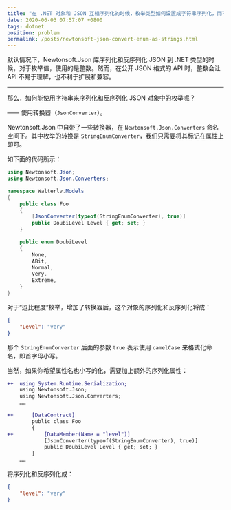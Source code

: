 ```yaml
---
title: "在 .NET 对象和 JSON 互相序列化的时候，枚举类型如何设置成字符串序列化，而不是整型？"
date: 2020-06-03 07:57:07 +0800
tags: dotnet
position: problem
permalink: /posts/newtonsoft-json-convert-enum-as-strings.html
---
```


默认情况下，Newtonsoft.Json 库序列化和反序列化 JSON 到 .NET 类型的时候，对于枚举值，使用的是整数。然而，在公开 JSON 格式的 API 时，整数会让 API 不易于理解，也不利于扩展和兼容。

---

那么，如何能使用字符串来序列化和反序列化 JSON 对象中的枚举呢？

—— 使用转换器（`JsonConverter`）。

Newtonsoft.Json 中自带了一些转换器，在 `Newtonsoft.Json.Converters` 命名空间下。其中枚举的转换是 `StringEnumConverter`，我们只需要将其标记在属性上即可。

如下面的代码所示：

```csharp
using Newtonsoft.Json;
using Newtonsoft.Json.Converters;

namespace Walterlv.Models
{
    public class Foo
    {
        [JsonConverter(typeof(StringEnumConverter), true)]
        public DoubiLevel Level { get; set; }
    }

    public enum DoubiLevel
    {
        None,
        ABit,
        Normal,
        Very,
        Extreme,
    }
}
```

对于“逗比程度”枚举，增加了转换器后，这个对象的序列化和反序列化将成：

```json
{
    "Level": "very"
}
```

那个 `StringEnumConverter` 后面的参数 `true` 表示使用 `camelCase` 来格式化命名，即首字母小写。

当然，如果你希望属性名也小写的化，需要加上额外的序列化属性：

```diff
++  using System.Runtime.Serialization;
    using Newtonsoft.Json;
    using Newtonsoft.Json.Converters;
    ……

++      [DataContract]
        public class Foo
        {
++          [DataMember(Name = "level")]
            [JsonConverter(typeof(StringEnumConverter), true)]
            public DoubiLevel Level { get; set; }
        }
    ……
```

将序列化和反序列化成：

```json
{
    "level": "very"
}
```

